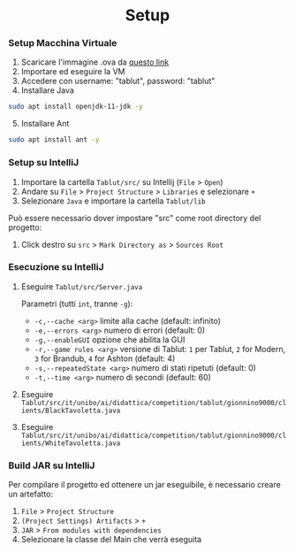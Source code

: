 <h1 align="center">Setup</h1>

### Setup Macchina Virtuale
1. Scaricare l'immagine .ova da [questo link](https://liveunibo-my.sharepoint.com/:u:/g/personal/andrea_giovine_unibo_it/Eb_-2bR2YNtAs_F7D2i8jFkBY0KWWKfjNIY4-AoGMwVHFA)
2. Importare ed eseguire la VM
3. Accedere con username: "tablut", password: "tablut"
4. Installare Java
  ```bash
  sudo apt install openjdk-11-jdk -y
  ```
5. Installare Ant
  ```bash
  sudo apt install ant -y
  ```

### Setup su IntelliJ
1. Importare la cartella `Tablut/src/` su Intellij (`File` > `Open`)
2. Andare su `File` > `Project Structure` > `Libraries` e selezionare `+`
3. Selezionare `Java` e importare la cartella `Tablut/lib`

Può essere necessario dover impostare "src" come root directory del progetto:
1. Click destro su `src` > `Mark Directory as` > `Sources Root`


### Esecuzione su IntelliJ
1. Eseguire `Tablut/src/Server.java`

   Parametri (tutti `int`, tranne `-g`):

    - `-c,--cache <arg>`          limite alla cache (default: infinito)
    - `-e,--errors <arg>`         numero di errori (default: 0)
    - `-g,--enableGUI`            opzione che abilita la GUI
    - `-r,--game rules <arg>`     versione di Tablut: `1` per Tablut, `2`
      for Modern, `3` for Brandub, `4` for Ashton
      (default: 4)
    - `-s,--repeatedState <arg>`  numero di stati ripetuti (default: 0)
    - `-t,--time <arg>`           numero di secondi (default: 60)

2. Eseguire `Tablut/src/it/unibo/ai/didattica/competition/tablut/gionnino9000/clients/BlackTavoletta.java`
3. Eseguire `Tablut/src/it/unibo/ai/didattica/competition/tablut/gionnino9000/clients/WhiteTavoletta.java`

### Build JAR su IntelliJ
Per compilare il progetto ed ottenere un jar eseguibile, è necessario creare un artefatto:
1. `File` > `Project Structure`
2. `(Project Settings) Artifacts` > `+`
3. `JAR` > `From modules with dependencies`
4. Selezionare la classe del Main che verrà eseguita
